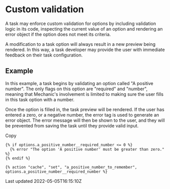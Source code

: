 # Custom validation

A task may enforce custom validation for options by including validation logic in its code, inspecting the current value of an option and rendering an error object if the option does not meet its criteria.

A modification to a task option will always result in a new preview being rendered. In this way, a task developer may provide the user with immediate feedback on their task configuration.

## Example

In this example, a task begins by validating an option called "A positive number". The only flags on this option are "required" and "number", meaning that Mechanic's involvement is limited to making sure the user fills in this task option with a number.

Once the option is filled in, the task preview will be rendered. If the user has entered a zero, or a negative number, the error tag is used to generate an error object. The error message will then be shown to the user, and they will be prevented from saving the task until they provide valid input.

Copy

    {% if options.a_positive_number__required_number <= 0 %}
      {% error "The option 'A positive number' must be greater than zero." %}
    {% endif %}
    
    {% action "cache", "set", "a_positive_number_to_remember", options.a_positive_number__required_number %}

Last updated 2022-05-05T16:15:10Z